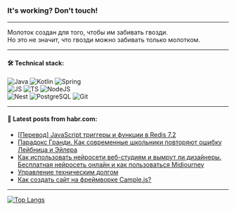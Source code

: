 ### It's working? Don't touch!

---
Молоток создан для того, чтобы им забивать гвозди. <br>
Но это не значит, что гвозди можно забивать только молотком.

---

#### 🛠️ Technical stack:

![Java](https://img.shields.io/badge/Java-informational?logo=Oracle&style=flat&logoColor=white&color=FF4500)
![Kotlin](https://img.shields.io/badge/Kotlin-informational?logo=Kotlin&style=flat&logoColor=white&color=774D97)
![Spring](https://img.shields.io/badge/SpringBoot-informational?logo=SpringBoot&style=flat&logoColor=white&color=6DB33F) <br>
![JS](https://img.shields.io/badge/JS-informational?logo=javaScript&style=flat&logoColor=black&color=F7Df1E)
![TS](https://img.shields.io/badge/TypeScript-informational?logo=typeScript&style=flat&logoColor=black&color=0667A8)
![NodeJS](https://img.shields.io/badge/NodeJS-informational?logo=node.js&style=flat&logoColor=white&color=70A760) <br>
![Nest](https://img.shields.io/badge/NestJS-informational?logo=NestJS&style=flat&logoColor=white&color=E0234E)
![PostgreSQL](https://img.shields.io/badge/PostgreSQL-informational?logo=PostgreSQL&style=flat&logoColor=white&color=DAA520)
![Git](https://img.shields.io/badge/Git-informational?logo=git&style=flat&logoColor=white&color=778899)

___

#### 💬 Latest posts from habr.com:

<!-- BLOG-POST-LIST:START -->
- [[Перевод] JavaScript триггеры и функции в Redis 7.2](https://habr.com/ru/articles/761514/?utm_source=habrahabr&utm_medium=rss&utm_campaign=761514)
- [Парадокс Гранди. Как современные школьники повторяют ошибку Лейбница и Эйлера](https://habr.com/ru/articles/761560/?utm_source=habrahabr&utm_medium=rss&utm_campaign=761560)
- [Как использовать нейросети веб-студиям и вымрут ли дизайнеры. Бесплатная нейросеть онлайн и как пользоваться Midjourney](https://habr.com/ru/articles/761528/?utm_source=habrahabr&utm_medium=rss&utm_campaign=761528)
- [Управление техническим долгом](https://habr.com/ru/articles/761508/?utm_source=habrahabr&utm_medium=rss&utm_campaign=761508)
- [Как создать сайт на фреймворке Cample.js?](https://habr.com/ru/articles/761400/?utm_source=habrahabr&utm_medium=rss&utm_campaign=761400)
<!-- BLOG-POST-LIST:END -->

---
[![Top Langs](https://github-readme-stats-git-master-advtsetting-gmailcom.vercel.app/api/top-langs/?username=zloylis&langs_count=10&hide_title=false&title_color=e6edf3&size_weight=0.5&count_weight=0.5&layout=compact&hide_border=true&theme=dracula)](https://github.com/zloylis)

<!-- ![GitHub stats](https://github-readme-stats-git-master-advtsetting-gmailcom.vercel.app/api?username=zloylis&show_icons=true&hide_border=true&theme=dracula&hide_title=true&include_all_commits=true&count_private=true&hide=contribs&hide_rank=true) -->
